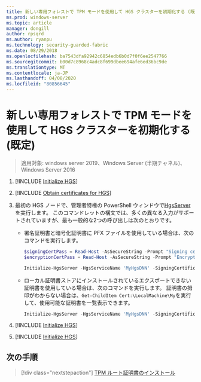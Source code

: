 ```yaml
---
title: 新しい専用フォレストで TPM モードを使用して HGS クラスターを初期化する (既定)
ms.prod: windows-server
ms.topic: article
manager: dongill
author: rpsqrd
ms.author: ryanpu
ms.technology: security-guarded-fabric
ms.date: 08/29/2018
ms.openlocfilehash: ba7543dfa92942c6854edb6b0d7f0f6ee2547766
ms.sourcegitcommit: b00d7c8968c4adc8f699dbee694afe6ed36bc9de
ms.translationtype: MT
ms.contentlocale: ja-JP
ms.lasthandoff: 04/08/2020
ms.locfileid: "80856645"
---
```

# <a name="initialize-the-hgs-cluster-using-tpm-mode-in-a-new-dedicated-forest-default"></a>新しい専用フォレストで TPM モードを使用して HGS クラスターを初期化する (既定)

>適用対象: windows server 2019、Windows Server (半期チャネル)、Windows Server 2016

1.  [!INCLUDE [Initialize HGS](../../../includes/guarded-fabric-initialize-hgs-default-step-one.md)]

2.  [!INCLUDE [Obtain certificates for HGS](../../../includes/guarded-fabric-initialize-hgs-default-step-two.md)]

3.  最初の HGS ノードで、管理者特権の PowerShell ウィンドウで[HgsServer](https://technet.microsoft.com/library/mt652185.aspx)を実行します。 このコマンドレットの構文では、多くの異なる入力がサポートされていますが、最も一般的な2つの呼び出しは次のとおりです。

    -   署名証明書と暗号化証明書に PFX ファイルを使用している場合は、次のコマンドを実行します。

        ```powershell
        $signingCertPass = Read-Host -AsSecureString -Prompt "Signing certificate password"
        $encryptionCertPass = Read-Host -AsSecureString -Prompt "Encryption certificate password"

        Initialize-HgsServer -HgsServiceName 'MyHgsDNN' -SigningCertificatePath '.\signCert.pfx' -SigningCertificatePassword $signingCertPass -EncryptionCertificatePath '.\encCert.pfx' -EncryptionCertificatePassword $encryptionCertPass -TrustTpm
        ```

    -   ローカル証明書ストアにインストールされているエクスポートできない証明書を使用している場合は、次のコマンドを実行します。 証明書の拇印がわからない場合は、`Get-ChildItem Cert:\LocalMachine\My`を実行して、使用可能な証明書を一覧表示できます。

        ```powershell
        Initialize-HgsServer -HgsServiceName 'MyHgsDNN' -SigningCertificateThumbprint '1A2B3C4D5E6F...' -EncryptionCertificateThumbprint '0F9E8D7C6B5A...' -TrustTpm
        ```

4.  [!INCLUDE [Initialize HGS](../../../includes/guarded-fabric-initialize-hgs-default-step-four.md)]

5.  [!INCLUDE [Initialize HGS](../../../includes/guarded-fabric-initialize-hgs-default-step-five.md)]

## <a name="next-step"></a>次の手順

> [!div class="nextstepaction"]
> [TPM ルート証明書のインストール](guarded-fabric-install-trusted-tpm-root-certificates.md)
  
